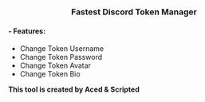 ### <p align='center'>**Fastest** Discord Token Manager
#### - Features:
- Change Token Username
- Change Token Password
- Change Token Avatar 
- Change Token Bio

**This tool is created by Aced & Scripted**
